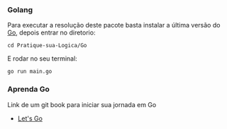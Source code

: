 ### Golang

Para executar a resolução deste pacote basta instalar a última versão do [Go](https://go.dev/dl/), depois entrar no diretorio:

```shell
cd Pratique-sua-Logica/Go
```

E rodar no seu terminal:

```shell
go run main.go
```

### Aprenda Go

Link de um git book para iniciar sua jornada em Go

- [Let's Go](https://womenwhogocwb.gitbook.io/letsgo/)

